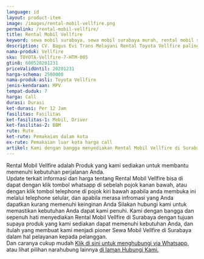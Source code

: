 ```yaml
---
language: id
layout: product-item
image: /images/rental-mobil-vellfire.png
permalink: /rental-mobil-vellfire/
title: Rental Mobil Vellfire
keyword: sewa mobil surabaya, sewa mobil surabaya murah, rental mobil surabaya, rental mobil surabaya murah, bagusevitrans, CV. Bagus Evi Trans, bagusevitrans.com, sewa mobil di surabaya, rental mobil di surabaya
description: CV. Bagus Evi Trans Melayani Rental Toyota Vellfire paling Murah dan terpercaya di Jawa timur Hubungi kami Call/WA di 081357754513
nama-produk: Vellfire
sku: TOYOTA-Vellfire-7-HTM-005
gtin8: 600520201231
priceValidUntil: 20201231 
harga-schema: 2500000
nama-produk-asli: Toyota Vellfire
jenis-kendaraan: MPV
tempat-duduk: 7
harga: Call
durasi: Durasi
ket-durasi: Per 12 Jam
fasilitas: Fasilitas
ket-fasilitas-1: Mobil, Driver
ket-fasilitas-2: BBM
rute: Rute
ket-rute: Pemakaian dalam kota
ex-rute: Pemakaian luar kota harga call
artikel: Kami dengan bangga menyediakan Rental Mobil Vellfire di Surabaya dengan tujuan supaya produk yang kami sediakan dapat memenuhi kebutuhan Anda, dan kami adalah pioner Sewa Mobil Vellfire di Surabaya yang menggunakan teknologi online serta dalam hal pelayanan kepada pelanggan.
---
```

Rental Mobil Vellfire adalah Produk yang kami sediakan untuk membantu memenuhi kebutuhan perjalanan Anda.<br>Update terkait informasi dan harga tentang Rental Mobil Vellfire bisa di dapat dengan klik tombol whatsapp di sebelah pojok kanan bawah, atau dengan klik tombol telephone di pojok kiri bawah apabila anda membuka ini melalui telephone selular, dan apabila merasa infromasi yang Anda dapatkan kurang memenuhi keinginan Anda Silakan hubungi kami untuk memastikan kebutuhan Anda dapat kami penuhi. Kami dengan bangga dan sepenuh hati menyediakan Rental Mobil Vellfire di Surabaya dengan tujuan supaya produk yang kami sediakan dapat memenuhi kebutuhan Anda, dan itulah yang membuat kami menjadi pioner Sewa Mobil Vellfire di Surabaya dalam hal pelayanan kepada pelanggan.<br>
Dan caranya cukup mudah <a href="https://web.whatsapp.com/send?phone=6281357754513&text=Hallo,%20CS%20bagusevitrans.com">Klik di sini untuk menghubungi via Whatsapp,</a> atau lihat pilihan narahubung lainnya <a href="/kontak-kami/">di laman Hubungi Kami.</a>